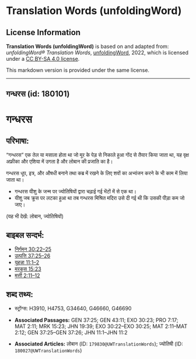 # Translation Words (unfoldingWord)

## License Information

**Translation Words (unfoldingWord)** is based on and adapted from: _unfoldingWord® Translation Words_, [unfoldingWord](https://unfoldingword.org/utw), 2022, which is licensed under a [CC BY-SA 4.0 license](https://creativecommons.org/licenses/by-sa/4.0/legalcode.en).

This markdown version is provided under the same license.



--------------------------------

## गन्धरस (id: 180101)

गन्धरस
======

परिभाषा:
--------

“गन्धरस” एक तेल या मसाला होता था जो मूर के पेड़ से निकाले हुआ गोंद से तैयार किया जाता था, यह वृक्ष अफ्रीका और एशिया में उगता है और लोबान की प्रजाति का है।

गन्धरस धूप, इत्र, और औषधी बनाने तथा कब्र में रखने के लिए शवों का अभ्यंजन करने के भी काम में लिया जाता था।

* गन्धरस यीशु के जन्म पर ज्योतिषियों द्वारा चढ़ाई गई भेंटों में से एक था।
* यीशु जब क्रूस पर लटका हुआ था तब गन्धरस मिश्रित मदिरा उसे दी गई थी कि उसकी पीड़ा कम जो जाए।

(यह भी देखें: लोबान, ज्योतिषियों)

बाइबल सन्दर्भ:
--------------

* [निर्गमन 30:22–25](https://ref.ly/Exod30:22-Exod30:25)
* [उत्पत्ति 37:25–26](https://ref.ly/Gen37:25-Gen37:26)
* [यूहन्ना 11:1–2](https://ref.ly/John11:1-John11:2)
* [मरकुस 15:23](https://ref.ly/Mark15:23)
* [मत्ती 2:11–12](https://ref.ly/Matt2:11-Matt2:12)

शब्द तथ्य:
----------

* स्ट्रोंग्स: H3910, H4753, G34640, G46660, G46690

* **Associated Passages:** GEN 37:25; GEN 43:11; EXO 30:23; PRO 7:17; MAT 2:11; MRK 15:23; JHN 19:39; EXO 30:22–EXO 30:25; MAT 2:11–MAT 2:12; GEN 37:25–GEN 37:26; JHN 11:1–JHN 11:2
* **Associated Articles:** लोबान (ID: `179830@UWTranslationWords`); ज्योतिषी (ID: `180027@UWTranslationWords`)

